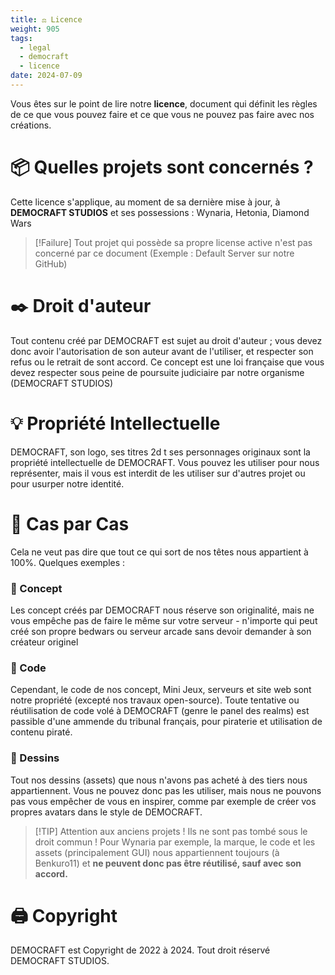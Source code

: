 ```yaml
---
title: ⚖️ Licence
weight: 905
tags:
  - legal
  - democraft
  - licence
date: 2024-07-09
---
```

Vous êtes sur le point de lire notre **licence**, document qui définit les règles de ce que vous pouvez faire et ce que vous ne pouvez pas faire avec nos créations.

# 📦 Quelles projets sont concernés ? 
Cette licence s'applique, au moment de sa dernière mise à jour, à **DEMOCRAFT STUDIOS** et ses possessions : Wynaria, Hetonia, Diamond Wars

> [!Failure] Tout projet qui possède sa propre license active n'est pas concerné par ce document (Exemple : Default Server sur notre GitHub)

# ✒️ Droit d'auteur
Tout contenu créé par DEMOCRAFT est sujet au droit d'auteur ; vous devez donc avoir l'autorisation de son auteur avant de l'utiliser, et respecter son refus ou le retrait de sont accord. Ce concept est une loi française que vous devez respecter sous peine de poursuite judiciaire par notre organisme (DEMOCRAFT STUDIOS)

# 💡 Propriété Intellectuelle 
DEMOCRAFT, son logo, ses titres 2d t ses personnages originaux sont la propriété intellectuelle de DEMOCRAFT. Vous pouvez les utiliser pour nous représenter, mais il vous est interdit de les utiliser sur d'autres projet ou pour usurper notre identité.

# 🔢 Cas par Cas
Cela ne veut pas dire que tout ce qui sort de nos têtes nous appartient à 100%. Quelques exemples :

### 📑 Concept
Les concept créés par DEMOCRAFT nous réserve son originalité, mais ne vous empêche pas de faire le même sur votre serveur - n'importe qui peut créé son propre bedwars ou serveur arcade sans devoir demander à son créateur originel
### 💾 Code
Cependant, le code de nos concept, Mini Jeux, serveurs et site web sont notre propriété (excepté nos travaux open-source). Toute tentative ou réutilisation de code volé à DEMOCRAFT (genre le panel des realms) est passible d'une ammende du tribunal français, pour piraterie et utilisation de contenu piraté.

### 🎨 Dessins
Tout nos dessins (assets) que nous n'avons pas acheté à des tiers nous appartiennent. Vous ne pouvez donc pas les utiliser, mais nous ne pouvons pas vous empêcher de vous en inspirer, comme par exemple de créer vos propres avatars dans le style de DEMOCRAFT.

> [!TIP] Attention aux anciens projets !
> Ils ne sont pas tombé sous le droit commun ! Pour Wynaria par exemple, la marque, le code et les assets (principalement GUI) nous appartiennent toujours (à Benkuro11) et **ne peuvent donc pas être réutilisé, sauf avec son accord.**

# 🖨 Copyright 
DEMOCRAFT est Copyright de 2022 à 2024. Tout droit réservé DEMOCRAFT STUDIOS.